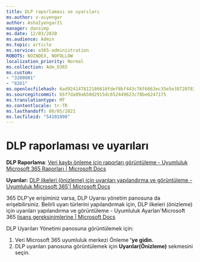 ```yaml
---
title: DLP raporlaması ve uyarıları
ms.author: v-aiyengar
author: AshaIyengar21
manager: dansimp
ms.date: 12/03/2020
ms.audience: Admin
ms.topic: article
ms.service: o365-administration
ROBOTS: NOINDEX, NOFOLLOW
localization_priority: Normal
ms.collection: Adm_O365
ms.custom:
- "3200001"
- "8261"
ms.openlocfilehash: 6ad924147812186610fdef8bf443c76f6663ec35e5e38720783fd4b0369bc579
ms.sourcegitcommit: b5f7da89a650d2915dc652449623c78be6247175
ms.translationtype: MT
ms.contentlocale: tr-TR
ms.lasthandoff: 08/05/2021
ms.locfileid: "54101898"
---
```

# <a name="dlp-reporting-and-alerts"></a>DLP raporlaması ve uyarıları

**DLP Raporlama**: [Veri kaybı önleme için raporları görüntüleme - Uyumluluk Microsoft 365 Raporları | Microsoft Docs](https://docs.microsoft.com/microsoft-365/compliance/view-the-dlp-reports?view=o365-worldwide&preserve-view=true)

**Uyarılar:** [DLP ilkeleri (önizleme) için uyarıları yapılandırma ve görüntüleme - Uyumluluk Microsoft 365'| Microsoft Docs](https://docs.microsoft.com/microsoft-365/compliance/dlp-configure-view-alerts-policies?view=o365-worldwide&preserve-view=true)

 365 DLP'ye erişiminiz varsa, DLP Uyarısı yönetim panosuna da erişebilirsiniz.  Belirli uyarı türlerini yapılandırmak için, DLP ilkeleri (önizleme) için uyarıları yapılandırma ve görüntüleme - Uyumluluk Ayarları'Microsoft 365 [lisans gereksinimlerine | Microsoft Docs](https://docs.microsoft.com/microsoft-365/compliance/dlp-configure-view-alerts-policies?view=o365-worldwide#licensing-for-alert-configuration-options&preserve-view=true)

DLP Uyarıları Yönetimi panosuna görüntülemek için:

1. Veri Microsoft 365 uyumluluk merkezi Önleme **'ye gidin.**
1. DLP uyarıları panosuna görüntülemek için **Uyarılar(Önizleme)** sekmesini seçin.